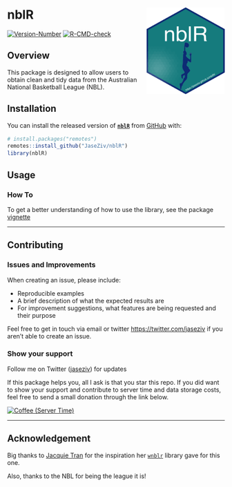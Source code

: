 
<!-- README.md is generated from README.Rmd. Please edit that file -->

# nblR <img src="man/figures/logo.png" align="right" width="181" height="201"/>

<!-- badges: start -->

[![Version-Number](https://img.shields.io/github/r-package/v/JaseZiv/nblR?label=nblR%20(Dev))](https://github.com/JaseZiv/nblR/)
[![R-CMD-check](https://github.com/JaseZiv/nblR/actions/workflows/R-CMD-check.yaml/badge.svg)](https://github.com/JaseZiv/nblR/actions/workflows/R-CMD-check.yaml)
<!-- badges: end -->

## Overview

This package is designed to allow users to obtain clean and tidy data
from the Australian National Basketball League (NBL).

## Installation

You can install the released version of
[**`nblR`**](https://github.com/JaseZiv/nblR/) from
[GitHub](https://github.com/JaseZiv/nblR) with:

``` r
# install.packages("remotes")
remotes::install_github("JaseZiv/nblR")
library(nblR)
```

## Usage

### How To

To get a better understanding of how to use the library, see the package
[vignette](https://jaseziv.github.io/nblR/articles/using-nblR.html)

------------------------------------------------------------------------

## Contributing

### Issues and Improvements

When creating an issue, please include:

- Reproducible examples
- A brief description of what the expected results are
- For improvement suggestions, what features are being requested and
  their purpose

Feel free to get in touch via email or twitter
<https://twitter.com/jaseziv> if you aren’t able to create an issue.

### Show your support

Follow me on Twitter ([jaseziv](https://twitter.com/jaseziv)) for
updates

If this package helps you, all I ask is that you star this repo. If you
did want to show your support and contribute to server time and data
storage costs, feel free to send a small donation through the link
below.

<a href="https://www.buymeacoffee.com/jaseziv83A" target="_blank"><img src="https://cdn.buymeacoffee.com/buttons/default-orange.png" alt="Coffee (Server Time)" height="41" width="174"></a>

------------------------------------------------------------------------

## Acknowledgement

Big thanks to [Jacquie Tran](https://github.com/jacquietran) for the
inspiration her [`wnblr`](https://github.com/jacquietran/wnblr) library
gave for this one.

Also, thanks to the NBL for being the league it is!
